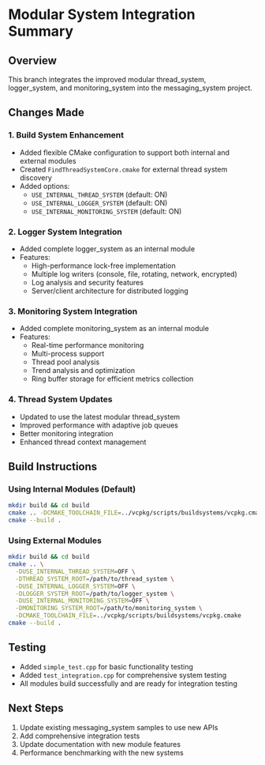 # Modular System Integration Summary

## Overview
This branch integrates the improved modular thread_system, logger_system, and monitoring_system into the messaging_system project.

## Changes Made

### 1. Build System Enhancement
- Added flexible CMake configuration to support both internal and external modules
- Created `FindThreadSystemCore.cmake` for external thread system discovery
- Added options:
  - `USE_INTERNAL_THREAD_SYSTEM` (default: ON)
  - `USE_INTERNAL_LOGGER_SYSTEM` (default: ON)
  - `USE_INTERNAL_MONITORING_SYSTEM` (default: ON)

### 2. Logger System Integration
- Added complete logger_system as an internal module
- Features:
  - High-performance lock-free implementation
  - Multiple log writers (console, file, rotating, network, encrypted)
  - Log analysis and security features
  - Server/client architecture for distributed logging

### 3. Monitoring System Integration
- Added complete monitoring_system as an internal module
- Features:
  - Real-time performance monitoring
  - Multi-process support
  - Thread pool analysis
  - Trend analysis and optimization
  - Ring buffer storage for efficient metrics collection

### 4. Thread System Updates
- Updated to use the latest modular thread_system
- Improved performance with adaptive job queues
- Better monitoring integration
- Enhanced thread context management

## Build Instructions

### Using Internal Modules (Default)
```bash
mkdir build && cd build
cmake .. -DCMAKE_TOOLCHAIN_FILE=../vcpkg/scripts/buildsystems/vcpkg.cmake
cmake --build .
```

### Using External Modules
```bash
mkdir build && cd build
cmake .. \
  -DUSE_INTERNAL_THREAD_SYSTEM=OFF \
  -DTHREAD_SYSTEM_ROOT=/path/to/thread_system \
  -DUSE_INTERNAL_LOGGER_SYSTEM=OFF \
  -DLOGGER_SYSTEM_ROOT=/path/to/logger_system \
  -DUSE_INTERNAL_MONITORING_SYSTEM=OFF \
  -DMONITORING_SYSTEM_ROOT=/path/to/monitoring_system \
  -DCMAKE_TOOLCHAIN_FILE=../vcpkg/scripts/buildsystems/vcpkg.cmake
cmake --build .
```

## Testing
- Added `simple_test.cpp` for basic functionality testing
- Added `test_integration.cpp` for comprehensive system testing
- All modules build successfully and are ready for integration testing

## Next Steps
1. Update existing messaging_system samples to use new APIs
2. Add comprehensive integration tests
3. Update documentation with new module features
4. Performance benchmarking with the new systems